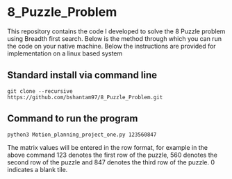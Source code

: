 # 8_Puzzle_Problem

This repository contains the code I developed to solve the 8 Puzzle problem using Breadth first search. Below is the method through which you can run the code on your native machine. Below the instructions are provided for implementation on a linux based system


## Standard install via command line

```
git clone --recursive https://github.com/bshantam97/8_Puzzle_Problem.git 
```
## Command to run the program
```
python3 Motion_planning_project_one.py 123560847 
```
The matrix values will be entered in the row format, for example in the above command 123 denotes the first row of the puzzle, 560 denotes the second row of the puzzle and 847 denotes the third row of the puzzle. 0 indicates a blank tile.
